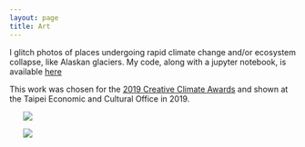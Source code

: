```yaml
---
layout: page
title: Art
---
```


I glitch photos of places undergoing rapid climate change and/or ecosystem collapse, like Alaskan glaciers. My code, along with a jupyter notebook, is available [here](https://github.com/Elizabethcase/glitch/blob/master/Glitch%20the%20Climate.ipynb)

This work was chosen for the [2019 Creative Climate Awards](https://www.humanimpactsinstitute.org/cca-2019) and shown at the Taipei Economic and Cultural Office in 2019.

<ul>
<img src="{{ site.github.url }}/assets/img/sid_glitch">
</ul>

<ul>
<img src="{{ site.github.url }}/assets/img/dan_glitch">
</ul>
